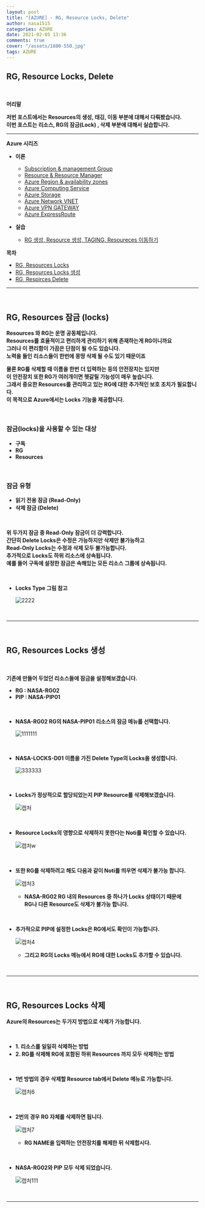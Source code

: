 ```yaml
---
layout: post
title: "[AZURE] - RG, Resource Locks, Delete"
author: nasa1515
categories: AZURE
date: 2021-02-05 13:36
comments: true
cover: "/assets/1800-550.jpg"
tags: AZURE
---
```




## **RG, Resource Locks, Delete**


<br/>

**머리말**  
  
**저번 포스트에서는 Resources의 생성, 태깅, 이동 부분에 대해서 다뤄봤습니다.**  
**이번 포스트는 리소스, RG의 잠금(Lock) , 삭제 부분에 대해서 실습합니다.**  

 
---

**Azure 시리즈**

* **이론**

    - [Subscription & management Group](https://nasa1515.github.io/azure/2021/01/21/azure.subscriptions.html)
    - [Resource & Resource Manager](https://nasa1515.github.io/azure/2021/01/22/azure-resoure.html)
    - [Azure Region & availability zones](https://nasa1515.github.io/azure/2021/01/22/azure.region.html)
    - [Azure Computing Service](https://nasa1515.github.io/azure/2021/01/25/azure.compute.html)
    - [Azure Storage](https://nasa1515.github.io/azure/2021/01/26/azure.storage.html)
    - [Azure Network VNET](https://nasa1515.github.io/azure/2021/01/26/azure-vnet.html)
    - [Azure VPN GATEWAY](https://nasa1515.github.io/azure/2021/01/27/Azure-VPN.html)
    - [Azure ExpressRoute](https://nasa1515.github.io/azure/2021/01/27/azure-expreroute.html)

* **실습**

    - [RG 생성, Resource 생성, TAGING, Resoureces 이동하기](https://nasa1515.github.io/azure/2021/02/05/azure-resource2.html)

**목차**


- [RG, Resources Locks](#a1)
- [RG, Resources Locks 생성](#a2)
- [RG, Respirces Delete](#a3)



--- 

<br/>

## **RG, Resources 잠금 (locks)**   <a name="a1"></a>


**Resources 와 RG는 운명 공동체입니다.**  
**Resources를 효율적이고 편리하게 관리하기 위해 존재하는게 RG이니까요**  
**그러나 이 편리함이 가끔은 단점이 될 수도 있습니다.**  
**노력을 들인 리소스들이 한번에 몽땅 삭제 될 수도 있기 때문이죠**  

**물론 RG를 삭제할 때 이름을 한번 더 입력하는 등의 안전장치는 있지만**  
**이 안전장치 또한 RG가 여러개이면 헷갈릴 가능성이 매우 높습니다.**  
**그래서 중요한 Resources를 관리하고 있는 RG에 대한 추가적인 보호 조치가 필요합니다.**  
**이 목적으로 Azure에서는 Locks 기능을 제공합니다.**  

<br/>

### **잠금(locks)을 사용할 수 있는 대상**  

* **구독**
* **RG**
* **Resources**

<br/>

### **잠금 유형** 

* **읽기 전용 잠금 (Read-Only)**
* **삭제 잠금 (Delete)**

<br/>

**위 두가지 잠금 중 Read-Only 잠금이 더 강력합니다.**  
**간단히 Delete Locks은 수정은 가능하지만 삭제만 불가능하고**  
**Read-Only Locks는 수정과 삭제 모두 불가능합니다.**  
**추가적으로 Locks도 하위 리소스에 상속됩니다.**  
**예를 들어 구독에 설정한 잠금은 속해있는 모든 리소스 그룹에 상속됩니다.**

<br/>

* **Locks Type 그림 참고**

    ![2222](https://user-images.githubusercontent.com/69498804/106989236-1096ec80-67b5-11eb-9442-6b7928a68991.JPG)



<br/>

---

<br/>

## **RG, Resources Locks 생성** <a name="a2"></a>

<br/>

**기존에 만들어 두었던 리소스들에 잠금을 설정해보겠습니다.**

* **RG : NASA-RG02**
* **PIP : NASA-PIP01**


<br/>

* **NASA-RG02 RG의 NASA-PIP01 리소스의 잠금 메뉴를 선택합니다.**

    ![1111111](https://user-images.githubusercontent.com/69498804/106989749-23f68780-67b6-11eb-85b4-e37977f2c2e0.JPG)


<br/>

* **NASA-LOCKS-D01 이름을 가진 Delete Type의 Locks을 생성합니다.**

    ![333333](https://user-images.githubusercontent.com/69498804/106990499-b77c8800-67b7-11eb-94a5-b1aab14e985e.JPG)

<br/>

* **Locks가 정상적으로 할당되었는지 PIP Resource를 삭제해보겠습니다.**  

    ![캡처](https://user-images.githubusercontent.com/69498804/106990579-d8dd7400-67b7-11eb-8d3e-fd392250ddac.JPG)

<br/>

* **Resource Locks의 영향으로 삭제하지 못한다는 Noti를 확인할 수 있습니다.**

    ![캡처w](https://user-images.githubusercontent.com/69498804/106990662-07f3e580-67b8-11eb-86e2-f8daa1991312.JPG)


<br/>

* **또한 RG를 삭제하려고 해도 다음과 같이 Noti를 띄우면 삭제가 불가능 합니다.**  

    ![캡처3](https://user-images.githubusercontent.com/69498804/106990806-5903d980-67b8-11eb-8d82-85f92cc19f23.JPG)


    * **NASA-RG02 RG 내의 Resources 중 하나가 Locks 상태이기 때문에  
    RG나 다른 Resource도 삭제가 불가능 합니다.**


<br/>

* **추가적으로 PIP에 설정한 Locks은 RG에서도 확인이 가능합니다.**

    ![캡처4](https://user-images.githubusercontent.com/69498804/106990968-a97b3700-67b8-11eb-83c6-e3d9c5895827.JPG)

    * **그리고 RG의 Locks 메뉴에서 RG에 대한 Locks도 추가할 수 있습니다.**

<br/>


---

<br/>


## **RG, Resources Locks 삭제** <a name="a4"></a>


**Azure의 Resources는 두가지 방법으로 삭제가 가능합니다.** 

<br/>

* **1. 리소스를 일일히 삭제하는 방법**
* **2. RG를 삭제해 RG에 포함된 하위 Resources 까지 모두 삭제하는 방법**  


<br/>

* **1번 방법의 경우 삭제할 Resource tab에서 Delete 메뉴로 가능합니다.**

    ![캡처6](https://user-images.githubusercontent.com/69498804/106991288-3faf5d00-67b9-11eb-8e9c-fffa32fb9894.JPG)


<br/>

* **2번의 경우 RG 자체를 삭제하면 됩니다.** 

    ![캡처7](https://user-images.githubusercontent.com/69498804/106991389-771e0980-67b9-11eb-9259-d326443a22a9.JPG)

    * **RG NAME을 입력하는 안전장치를 해제한 뒤 삭제합시다.**


<br/>

* **NASA-RG02와 PIP 모두 삭제 되었습니다.**

    ![캡처111](https://user-images.githubusercontent.com/69498804/106991612-f3b0e800-67b9-11eb-8f37-0038195f6a57.JPG)

<br/>


---

